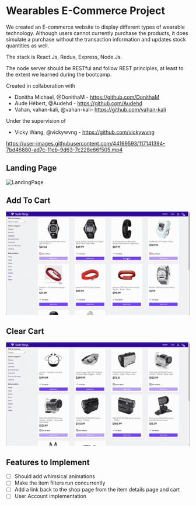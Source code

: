 # Wearables E-Commerce Project

We created an E-commerce website to display different types of wearable technology. Although users cannot currently purchase the products, it does simulate a purchase without the transaction information and updates stock quantities as well.

The stack is React.Js, Redux, Express, Node.Js.

The node server should be RESTful and follow REST principles, at least to the extent we learned during the bootcamp.

Created in collaboration with

- Donitha Michael, @DonithaM - https://github.com/DonithaM
- Aude Hébert, @Audehd - https://github.com/Audehd
- Vahan, vahan-kali, @vahan-kali- https://github.com/vahan-kali

Under the supervision of

- Vicky Wang, @vickywvng - https://github.com/vickywvng

https://user-images.githubusercontent.com/44169593/117141394-7bd46880-ad7c-11eb-9d63-7c228e66f505.mp4

## Landing Page

![LandingPage](./assets/LandingPage.gif)

## Add To Cart

![AddtoCartDemo](./assets/AddToCart.gif)

## Clear Cart

![ClearCartDemo](./assets/ClearCart.gif)

## Features to Implement
  - [ ] Should add whimsical animations
  - [ ] Make the item filters run concurrently
  - [ ] Add a link back to the shop page from the item details page and cart
  - [ ] User Account implementation
